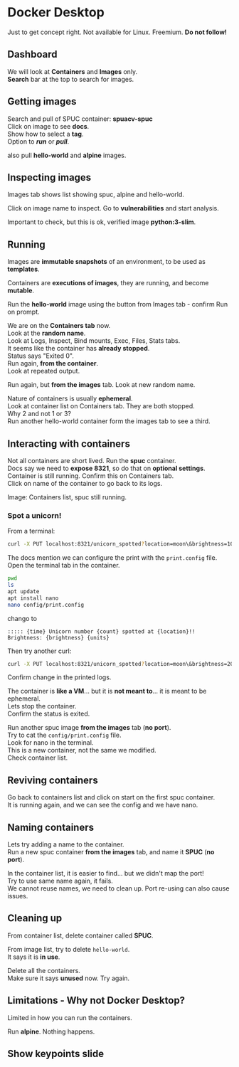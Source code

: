 # Docker Desktop

Just to get concept right.
Not available for Linux.
Freemium.
**Do not follow!**


## Dashboard
We will look at **Containers** and **Images** only.  
**Search** bar at the top to search for images.


## Getting images
Search and pull of SPUC container: **spuacv-spuc**  
Click on image to see **docs**.  
Show how to select a **tag**.  
Option to ***run*** or ***pull***.

also pull **hello-world** and **alpine** images.


## Inspecting images
Images tab shows list showing spuc, alpine and hello-world.

Click on image name to inspect.
Go to **vulnerabilities** and start analysis.

Important to check, but this is ok, verified image **python:3-slim**.

## Running 

Images are **immutable snapshots** of an environment, to be used as **templates**.

Containers are **executions of images**, they are running, and become **mutable**.

Run the **hello-world** image using the button from Images tab - confirm Run on prompt.

We are on the **Containers tab** now.  
Look at the **random name**.  
Look at Logs, Inspect, Bind mounts, Exec, Files, Stats tabs.  
It seems like the container has **already stopped**.  
Status says "Exited 0".  
Run again, **from the container**.  
Look at repeated output.

Run again, but **from the images** tab.
Look at new random name.

Nature of containers is usually **ephemeral**.  
Look at container list on Containers tab. They are both stopped.  
Why 2 and not 1 or 3?  
Run another hello-world container form the images tab to see a third.


## Interacting with containers

Not all containers are short lived. Run the **spuc** container.  
Docs say we need to **expose 8321**, so do that on **optional settings**.  
Container is still running. Confirm this on Containers tab.  
Click on name of the container to go back to its logs.

Image: Containers list, spuc still running.

### Spot a unicorn!
From a terminal:
```bash
curl -X PUT localhost:8321/unicorn_spotted?location=moon\&brightness=100
```

The docs mention we can configure the print with the `print.config` file.
Open the terminal tab in the container.
```bash
pwd
ls
apt update
apt install nano
nano config/print.config
```
chango to
```
::::: {time} Unicorn number {count} spotted at {location}!! Brightness: {brightness} {units}
```
Then try another curl:
```bash
curl -X PUT localhost:8321/unicorn_spotted?location=moon\&brightness=200
```
Confirm change in the printed logs.

The container is **like a VM**... but it is **not meant to**... it is meant to be ephemeral.  
Lets stop the container.  
Confirm the status is exited.

Run another spuc image **from the images** tab (**no port**).  
Try to cat the `config/print.config` file.  
Look for nano in the terminal.  
This is a new container, not the same we modified.  
Check container list.


## Reviving containers

Go back to containers list and click on start on the first spuc container.  
It is running again, and we can see the config and we have nano.


## Naming containers

Lets try adding a name to the container.  
Run a new spuc container **from the images** tab, and name it **SPUC** (**no port**).

In the container list, it is easier to find... but we didn't map the port!  
Try to use same name again, it fails.  
We cannot reuse names, we need to clean up.
Port re-using can also cause issues.


## Cleaning up

From container list, delete container called **SPUC**.

From image list, try to delete `hello-world`.  
It says it is **in use**.

Delete all the containers.  
Make sure it says **unused** now. Try again.


## Limitations - Why not Docker Desktop?

Limited in how you can run the containers.

Run **alpine**. Nothing happens.


## Show keypoints slide
